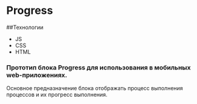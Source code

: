 # Progress

##Технологии

- JS
- CSS
- HTML

### Прототип блока Progress для использования в мобильных web-приложениях.

Основное предназначение блока отображать процесс выполнения процессов и их прогресс
выполнения.
